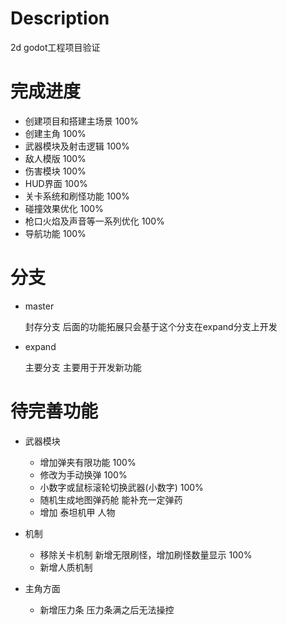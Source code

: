 # Description
2d godot工程项目验证


# 完成进度
- 创建项目和搭建主场景     100%
- 创建主角                100%
- 武器模块及射击逻辑       100%
- 敌人模版                100%
- 伤害模块                100%
- HUD界面                 100%
- 关卡系统和刷怪功能       100%
- 碰撞效果优化             100%
- 枪口火焰及声音等一系列优化 100%
- 导航功能                  100%

# 分支
- master
  
  封存分支 后面的功能拓展只会基于这个分支在expand分支上开发
- expand
  
  主要分支 主要用于开发新功能


# 待完善功能
- 武器模块
  - 增加弹夹有限功能 100%
  - 修改为手动换弹 100%
  - 小数字或鼠标滚轮切换武器(小数字) 100%
  - 随机生成地图弹药舱 能补充一定弹药
  - 增加 泰坦机甲 人物

- 机制
  - 移除关卡机制 新增无限刷怪，增加刷怪数量显示 100%
  - 新增人质机制

- 主角方面
  - 新增压力条 压力条满之后无法操控
